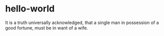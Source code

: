 # hello-world
It is a truth universally acknowledged, that a single man in possession of a good fortune, must be in want of a wife.
